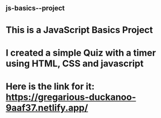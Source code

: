 ## js-basics--project
# This is a JavaScript Basics Project
# I created a simple Quiz with a timer using HTML, CSS and javascript

# Here is the link for it: https://gregarious-duckanoo-9aaf37.netlify.app/
